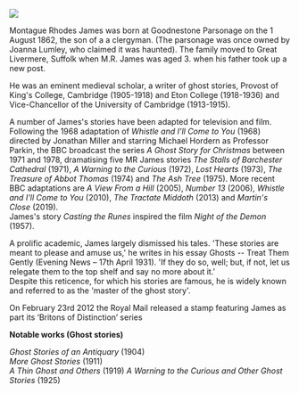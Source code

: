 <a href="https://juncture-digital.org"><img src="https://juncture-digital.org/images/ve-button.png"></a>

<param ve-config 
       title="Montague Rhodes James OM FBA (1 August 1862 – 12 June 1936)"
       author="Danny Rhodes"
       banner="https://i.imgur.com/T74Vdh9.jpg" 
       layout="vertical"
       num-maps="2"
       num-images="4">

<param ve-entity eid="Q2095630" title="William Dyce" aliases="Dyce’s">

Montague Rhodes James was born at Goodnestone Parsonage on the 1 August 1862, the son of a   a clergyman. (The parsonage was once owned by Joanna Lumley, who claimed it was haunted). The family moved to Great Livermere, Suffolk when M.R. James was aged 3. when his father took up a new post.
<param ve-image url="https://upload.wikimedia.org/wikipedia/commons/4/4e/View_of_the_interior_of_Holy_Cross_church_-_geograph.org.uk_-_2570881.jpg" label="View of the interior of Holy Cross Church, Goodnestone" attribution="Nick Smith, via Wikimedia Commons" attribution="CC BY-SA 2.0">

He was an eminent medieval scholar, a writer of ghost stories, Provost of King's College, Cambridge (1905-1918) and Eton College (1918-1936) and Vice-Chancellor of the University of Cambridge (1913-1915).
<param ve-image url="https://upload.wikimedia.org/wikipedia/commons/thumb/2/23/MRJames1900.jpg/330px-MRJames1900.jpg" label="M.R. James, 1900" attribution="Unknown author, Public domain, via Wikimedia Commons">

A number of James's stories have been adapted for television and film. Following the 1968 adaptation of _Whistle and I'll Come to You_ (1968) directed by Jonathan Miller and starring Michael Hordern as Professor Parkin, the BBC broadcast the series _A Ghost Story for Christmas_ between 1971 and 1978, dramatising five MR James stories _The Stalls of Barchester Cathedral_ (1971), _A Warning to the Curious_ (1972), _Lost Hearts_ (1973), _The Treasure of Abbot Thomas_ (1974) and _The Ash Tree_ (1975). More recent BBC adaptations are _A View From a Hill_ (2005), _Number 13_ (2006), _Whistle and I'll Come to You_ (2010), _The Tractate Middoth_ (2013) and _Martin's Close_ (2019).
<br>
James's story _Casting the Runes_ inspired the film _Night of the Demon_ (1957).

A prolific academic, James largely dismissed his tales. 'These stories are meant to please and amuse us,' he writes in his essay Ghosts -- Treat Them Gently (Evening News – 17th April 1931). 'If they do so, well; but, if not, let us relegate them to the top shelf and say no more about it.'
<br>
Despite this reticence, for which his stories are famous, he is widely known and referred to as the 'master of the ghost story'.

On February 23rd 2012 the Royal Mail released a stamp featuring James as part its ‘Britons of Distinction’ series

**Notable works (Ghost stories)**  

_Ghost Stories of an Antiquary_ (1904)   
_More Ghost Stories_ (1911)   
_A Thin Ghost and Others_ (1919)
_A Warning to the Curious and Other Ghost Stories_ (1925)
<param ve-image url="https://upload.wikimedia.org/wikipedia/commons/f/f4/A_Thin_Ghost_and_Others_-_MR_James.jpg" label="A Thin Ghost and Others" attribution="M.R James, Public domain, via Wikimedia Commons">
